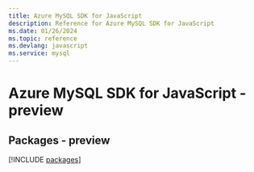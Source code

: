 ```yaml
---
title: Azure MySQL SDK for JavaScript
description: Reference for Azure MySQL SDK for JavaScript
ms.date: 01/26/2024
ms.topic: reference
ms.devlang: javascript
ms.service: mysql
---
```

# Azure MySQL SDK for JavaScript - preview
## Packages - preview
[!INCLUDE [packages](mysql-index.md)]